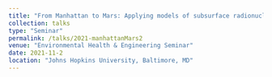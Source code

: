 ```yaml
---
title: "From Manhattan to Mars: Applying models of subsurface radionuclide gas seepage from nuclear testing to understand methane release from the martian subsurface"
collection: talks
type: "Seminar"
permalink: /talks/2021-manhattanMars2
venue: "Environmental Health & Engineering Seminar"
date: 2021-11-2
location: "Johns Hopkins University, Baltimore, MD"
---
```


<!-- This is a description of your conference proceedings talk, note the different field in type. You can put anything in this field. -->


